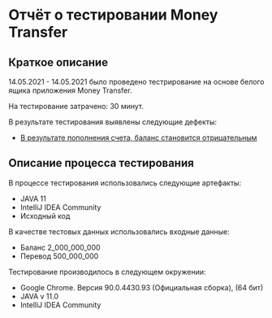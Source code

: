 # Отчёт о тестировании Money Transfer

## Краткое описание

14.05.2021 - 14.05.2021 было проведено тестрирование на основе белого ящика приложения  Money Transfer.

На тестирование затрачено: 30 минут.

В результате тестирования выявлены следующие дефекты:
* [В результате пополнения счета, баланс становится отрицательным](https://github.com/Kiber-bob/MTHWJ1.2/issues/1)

## Описание процесса тестирования

В процессе тестирования использовались следующие артефакты:
* JAVA 11
* IntelliJ IDEA Community
* Исходный код


В качестве тестовых данных использовались входные данные:
* Баланс 2_000_000_000
* Перевод 500_000_000


Тестирование производилось в следующем окружении:
* Google Chrome.
  Версия 90.0.4430.93 (Официальная сборка), (64 бит)
* JAVA v 11.0
* IntelliJ IDEA Community